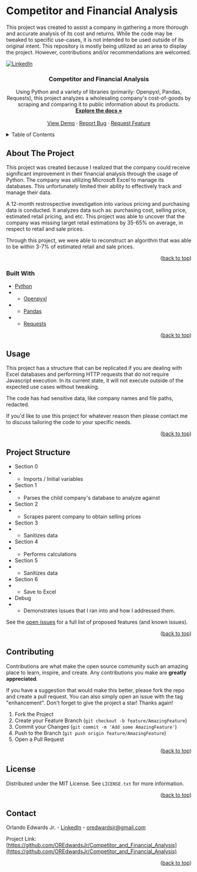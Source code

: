 # Competitor and Financial Analysis
This project was created to assist a company in gathering a more thorough and accurate analysis of its cost and returns. While the code may be tweaked to specific use-cases, it is not intended to be used outside of its original intent. This repository is mostly being utilized as an area to display the project. However, contributions and/or recommendations are welcomed.


<div id="top"></div>

[![LinkedIn][linkedin-shield]][linkedin-url]



<!-- PROJECT LOGO 
<br />
<div align="center">
  <a href="https://github.com/OREdwardsJr/Competitor_and_Financial_Analysis">
    <img src="images/logo.png" alt="Logo" width="80" height="80">
  </a> -->

<h3 align="center">Competitor and Financial Analysis</h3>

  <p align="center">
    Using Python and a variety of libraries (primarily: Openpyxl, Pandas, Requests), this project analyzes a wholesaling company's cost-of-goods by scraping and comparing it to public information about its products.
    <br />
    <a href="https://github.com/OREdwardsJr/Competitor_and_Financial_Analysis"><strong>Explore the docs »</strong></a>
    <br />
    <br />
    <a href="https://github.com/OREdwardsJr/Competitor_and_Financial_Analysis">View Demo</a>
    ·
    <a href="https://github.com/OREdwardsJr/Competitor_and_Financial_Analysis/issues">Report Bug</a>
    ·
    <a href="https://github.com/OREdwardsJr/Competitor_and_Financial_Analysis/issues">Request Feature</a>
  </p>
</div>



<!-- TABLE OF CONTENTS -->
<details>
  <summary>Table of Contents</summary>
  <ol>
    <li>
      <a href="#about-the-project">About The Project</a>
      <ul>
        <li><a href="#built-with">Built With</a></li>
      </ul>
    </li>
    <li>
      <a href="#getting-started">Getting Started</a>
      <ul>
        <li><a href="#prerequisites">Prerequisites</a></li>
        <li><a href="#installation">Installation</a></li>
      </ul>
    </li>
    <li><a href="#usage">Usage</a></li>
    <li><a href="#roadmap">Roadmap</a></li>
    <li><a href="#contributing">Contributing</a></li>
    <li><a href="#license">License</a></li>
    <li><a href="#contact">Contact</a></li>
    <li><a href="#acknowledgments">Acknowledgments</a></li>
  </ol>
</details>



<!-- ABOUT THE PROJECT -->
## About The Project

<!-- [![Product Name Screen Shot][product-screenshot]](https://example.com) -->

This project was created because I realized that the company could receive significant improvement in their financial analysis through the usage of Python. The company was utilizing Microsoft Excel to manage its databases. This unfortunately limited their ability to effectively track and manage their data.

A 12-month restrospective investigation into various pricing and purchasing data is conducted. It analyzes data such as: purchasing cost, selling price, estimated retail pricing, and etc. This project was able to uncover that the company was missing target retail estimations by 35-65% on average, in respect to retail and sale prices.

Through this project, we were able to reconstruct an algorithm that was able to be within 3-7% of estimated retail and sale prices.

<p align="right">(<a href="#top">back to top</a>)</p>



### Built With

* [Python](https://www.python.org/)
* - [Openpyxl](https://openpyxl.readthedocs.io/en/stable/)
* - [Pandas](https://pandas.pydata.org/)
* - [Requests](https://docs.python-requests.org/en/latest/)

<p align="right">(<a href="#top">back to top</a>)</p>




<!-- USAGE EXAMPLES -->
## Usage

This project has a structure that can be replicated if you are dealing with Excel databases and performing HTTP requests that do not require Javascript execution. In its current state, it will not execute outside of the expected use cases without tweaking.

The code has had sensitive data, like company names and file paths, redacted. 

If you'd like to use this project for whatever reason then please contact me to discuss tailoring the code to your specific needs.

<p align="right">(<a href="#top">back to top</a>)</p>



<!-- ROADMAP -->
## Project Structure

* Section 0
*  - Imports / Initial variables
* Section 1
*  - Parses the child company's database to analyze against
* Section 2
*  - Scrapes parent company to obtain selling prices
* Section 3
*  - Sanitizes data
* Section 4
*  - Performs calculations
* Section 5
*  - Sanitizes data
* Section 6
*  - Save to Excel
* Debug
*  - Demonstrates issues that I ran into and how I addressed them.

See the [open issues](https://github.com/OREdwardsJr/Competitor_and_Financial_Analysis/issues) for a full list of proposed features (and known issues).

<p align="right">(<a href="#top">back to top</a>)</p>



<!-- CONTRIBUTING -->
## Contributing

Contributions are what make the open source community such an amazing place to learn, inspire, and create. Any contributions you make are **greatly appreciated**.

If you have a suggestion that would make this better, please fork the repo and create a pull request. You can also simply open an issue with the tag "enhancement".
Don't forget to give the project a star! Thanks again!

1. Fork the Project
2. Create your Feature Branch (`git checkout -b feature/AmazingFeature`)
3. Commit your Changes (`git commit -m 'Add some AmazingFeature'`)
4. Push to the Branch (`git push origin feature/AmazingFeature`)
5. Open a Pull Request

<p align="right">(<a href="#top">back to top</a>)</p>



<!-- LICENSE -->
## License

Distributed under the MIT License. See `LICENSE.txt` for more information.

<p align="right">(<a href="#top">back to top</a>)</p>



<!-- CONTACT -->
## Contact

Orlando Edwards Jr. - [LinkedIn](https://linkedin.com/in/orlando-edwards-jr) - oredwardsjr@gmail.com

Project Link: [https://github.com/OREdwardsJr/Competitor_and_Financial_Analysis](https://github.com/OREdwardsJr/Competitor_and_Financial_Analysis)

<p align="right">(<a href="#top">back to top</a>)</p>





<!-- MARKDOWN LINKS & IMAGES -->
<!-- https://www.markdownguide.org/basic-syntax/#reference-style-links -->
[contributors-shield]: https://img.shields.io/github/contributors/OREdwardsJr/Competitor_and_Financial_Analysis.svg?style=for-the-badge
[contributors-url]: https://github.com/OREdwardsJr/Competitor_and_Financial_Analysis/graphs/contributors
[forks-shield]: https://img.shields.io/github/forks/OREdwardsJr/Competitor_and_Financial_Analysis.svg?style=for-the-badge
[forks-url]: https://github.com/OREdwardsJr/Competitor_and_Financial_Analysis/network/members
[stars-shield]: https://img.shields.io/github/stars/OREdwardsJr/Competitor_and_Financial_Analysis.svg?style=for-the-badge
[stars-url]: https://github.com/OREdwardsJr/Competitor_and_Financial_Analysis/stargazers
[issues-shield]: https://img.shields.io/github/issues/OREdwardsJr/Competitor_and_Financial_Analysis.svg?style=for-the-badge
[issues-url]: https://github.com/OREdwardsJr/Competitor_and_Financial_Analysis/issues
[license-shield]: https://img.shields.io/github/license/OREdwardsJr/Competitor_and_Financial_Analysis.svg?style=for-the-badge
[license-url]: https://github.com/OREdwardsJr/Competitor_and_Financial_Analysis/blob/master/LICENSE.txt
[linkedin-shield]: https://img.shields.io/badge/-LinkedIn-black.svg?style=for-the-badge&logo=linkedin&colorB=555
[linkedin-url]: https://www.linkedin.com/in/orlando-edwards-jr/
[product-screenshot]: images/screenshot.png
